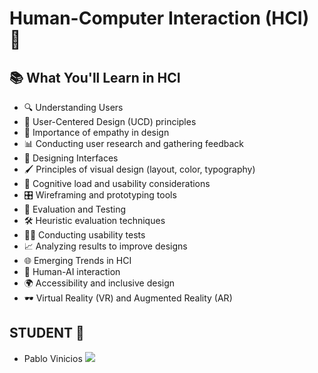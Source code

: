 # Human-Computer Interaction (HCI) 🚀

## 📚 What You'll Learn in HCI
  - 🔍 Understanding Users
  - 🌟 User-Centered Design (UCD) principles
  - 🤝 Importance of empathy in design
  - 📊 Conducting user research and gathering feedback
  - 🎨 Designing Interfaces
  - 🖌️ Principles of visual design (layout, color, typography)
  - 🧠 Cognitive load and usability considerations
  - 🎛️ Wireframing and prototyping tools
  - 🧪 Evaluation and Testing
  - 🛠️ Heuristic evaluation techniques
  - 👩‍🔬 Conducting usability tests
  - 📈 Analyzing results to improve designs
  - 🌐 Emerging Trends in HCI
  - 🤖 Human-AI interaction
  - 🌍 Accessibility and inclusive design
  - 🕶️ Virtual Reality (VR) and Augmented Reality (AR)
  
## STUDENT 👥
  - Pablo Vinicios <a href="https://github.com/PabloVini28" target="_blank"><img src="https://img.shields.io/badge/GitHub-100000?style=badge&logo=github&logoColor=white&color=black"></a>
